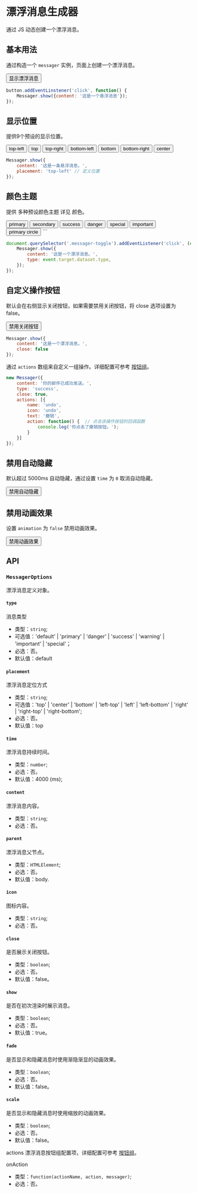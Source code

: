 # 漂浮消息生成器

通过 JS 动态创建一个漂浮消息。

## 基本用法

通过构造一个 `messager` 实例，页面上创建一个漂浮消息。

<Example>
    <button
        id="messagerTrigger"
        class="btn primary messager-toggle"
    >显示漂浮消息</button>
</Example>

```js
button.addEventLinstener('click', function() {
    Messager.show({content: '这是一个悬浮消息'});
});
```

## 显示位置

提供9个预设的显示位置。

<Example class="flex gap-2">
    <button class="messager-toggle btn messager-toggle" data-placement="top-left">top-left</button>
    <button class="messager-toggle btn messager-toggle" data-placement="top">top</button>
    <button class="messager-toggle btn messager-toggle" data-placement="top-right">top-right</button>
    <button class="messager-toggle btn messager-toggle" data-placement="bottom-left">bottom-left</button>
    <button class="messager-toggle btn messager-toggle" data-placement="bottom">bottom</button>
    <button class="messager-toggle btn messager-toggle" data-placement="bottom-right">bottom-right</button>
    <button class="messager-toggle btn messager-toggle" data-placement="center">center</button>
</Example>


```js
Messager.show({
    content: '这是一条悬浮消息。',
    placement: 'top-left' // 定义位置
});
```

## 颜色主题

提供 多种预设颜色主题 详见 颜色。

<example class="flex gap-2">
    <button type="button" class="btn primary messager-toggle" data-type="primary">primary</button>
    <button type="button" class="btn secondary messager-toggle" data-type="secondary">secondary</button>
    <button type="button" class="btn success messager-toggle" data-type="success">success</button>
    <button type="button" class="btn danger messager-toggle" data-type="danger">danger</button>
    <button type="button" class="btn special messager-toggle" data-type="special">special</button>
    <button type="button" class="btn important messager-toggle" data-type="important">important</button>
    <button type="button" class="btn primary circle messager-toggle" data-type="primary circle">primary circle</button>
</example>
```

```js
document.querySelector('.messager-toggle').addEventListener('click', (event) => {
    Messager.show({
        content: '这是一个漂浮消息。',
        type: event.target.dataset.type,
    });
});
```

## 自定义操作按钮

默认会在右侧显示关闭按钮，如果需要禁用关闭按钮，将 close 选项设置为 false。

<example>
    <button class="btn primary messager-toggle" data-close="false"> 禁用关闭按钮 </button>
</example>

```js
Messager.show({
    content: '这是一个漂浮消息。',
    close: false
});
```

通过 `actions` 数组来自定义一组操作。详细配置可参考 [按钮组](/lib/components/btn-group/index.html)。


```js
new Messager({
    content: '你的邮件已成功发送。',
    type: 'success',
    close: true,
    actions: [{
        name: 'undo',
        icon: 'undo',
        text: '撤销',
        action: function() {  // 点击该操作按钮的回调函数
            console.log('你点击了撤销按钮。');
        }
    }]
});
```

## 禁用自动隐藏

默认超过 5000ms 自动隐藏，通过设置 `time` 为 `0` 取消自动隐藏。

<Example>
    <button
        type="button"
        class="btn primary messager-toggle"
        data-time="0"
        data-content="禁用自动隐藏的悬浮消息"
    >禁用自动隐藏</button>
</Example>

## 禁用动画效果

设置 `animation` 为 `false` 禁用动画效果。

<Example>
    <button
        type="button"
        class="btn messager-toggle"
        data-animation="false"
        data-content="禁用动画效果的悬浮消息"
    >禁用动画效果</button>
</Example>

## API

### `MessagerOptions`

漂浮消息定义对象。

#### `type`

消息类型

* 类型：`string`;
* 可选值：'default' | 'primary' | 'danger' | 'success' | 'warning' | 'important' | 'special'；
* 必选：否。
* 默认值：default

#### `placement`

漂浮消息定位方式

* 类型：`string`;
* 可选值：'top' | 'center' | 'bottom' | 'left-top' | 'left' | 'left-bottom' | 'right' | 'right-top' | 'right-bottom';
* 必选：否。
* 默认值：top

#### `time`

漂浮消息持续时间。

* 类型：`number`;
* 必选：否。
* 默认值：4000 (ms);

#### `content`

漂浮消息内容。

* 类型：`string`;
* 必选：否。

#### `parent`

漂浮消息父节点。

* 类型：`HTMLElement`;
* 必选：否。
* 默认值：body.

#### `icon`

图标内容。

* 类型：`string`;
* 必选：否。

#### `close`

是否展示关闭按钮。

* 类型：`boolean`;
* 必选：否。
* 默认值：false。

#### `show`

是否在初次渲染时展示消息。

* 类型：`boolean`;
* 必选：否。
* 默认值：true。

#### `fade`

是否显示和隐藏消息时使用渐隐渐显的动画效果。

* 类型：`boolean`;
* 必选：否。
* 默认值：false。

#### `scale`

是否显示和隐藏消息时使用缩放的动画效果。

* 类型：`boolean`;
* 必选：否。
* 默认值：false。

actions
漂浮消息按钮组配置项，详细配置可参考 [按钮组](/lib/components/btn-group/index.html)。

onAction

* 类型：`function(actionName, action, messager)`;
* 必选：否。

<script setup>
import {onMounted} from 'vue';

onMounted(() => {
    document.addEventListener('click', (event) => {
        const toggleElement = (event.target).closest('.messager-toggle');
        if (!toggleElement) {
            return;
        }
        const messager = zui.Messager.show({content: '这是一个漂浮消息', ...zui.$(toggleElement).data()});
        console.log('> messager', messager);
    });
});
</script>
